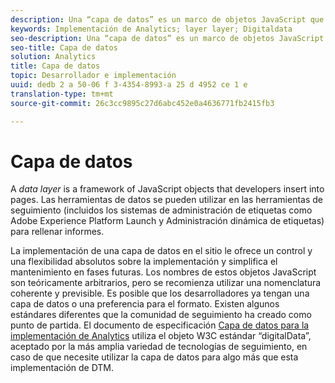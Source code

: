 ```yaml
---
description: Una “capa de datos” es un marco de objetos JavaScript que los desarrolladores insertan en las páginas.
keywords: Implementación de Analytics; layer layer; Digitaldata
seo-description: Una “capa de datos” es un marco de objetos JavaScript que los desarrolladores insertan en las páginas. Las herramientas de rastreo (incluidos los sistemas de Tag Management como Dynamic Tag Management) pueden utilizar las capas de datos para rellenar informes.
seo-title: Capa de datos
solution: Analytics
title: Capa de datos
topic: Desarrollador e implementación
uuid: dedb 2 a 50-06 f 3-4354-8993-a 25 d 4952 ce 1 e
translation-type: tm+mt
source-git-commit: 26c3cc9895c27d6abc452e0a4636771fb2415fb3

---
```



# Capa de datos

A _data layer_ is a framework of JavaScript objects that developers insert into pages. Las herramientas de datos se pueden utilizar en las herramientas de seguimiento (incluidos los sistemas de administración de etiquetas como Adobe Experience Platform Launch y Administración dinámica de etiquetas) para rellenar informes.

La implementación de una capa de datos en el sitio le ofrece un control y una flexibilidad absolutos sobre la implementación y simplifica el mantenimiento en fases futuras&#x200B;. Los nombres de estos objetos JavaScript son teóricamente arbitrarios, pero se recomienza utilizar una nomenclatura coherente y previsible. Es posible que los desarrolladores ya tengan una capa de datos o una preferencia para el formato. Existen algunos estándares diferentes que la comunidad de seguimiento ha creado como punto de partida. El documento de especificación [Capa de datos para la implementación de Analytics](assets/datalayer-documentation.pdf) utiliza el objeto W3C estándar “digitalData”, aceptado por la más amplia variedad de tecnologías de seguimiento, en caso de que necesite utilizar la capa de datos para algo más que esta implementación de DTM.
